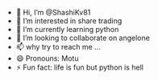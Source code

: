 - 👋 Hi, I’m @ShashiKv81
- 👀 I’m interested in share trading
- 🌱 I’m currently learning python
- 💞️ I’m looking to collaborate on angelone
- 📫 why try to reach me ...
- 😄 Pronouns: Motu
- ⚡ Fun fact: life is fun but python is hell

<!---
ShashiKv81/ShashiKv81 is a ✨ special ✨ repository because its `README.md` (this file) appears on your GitHub profile.
You can click the Preview link to take a look at your changes.
--->
